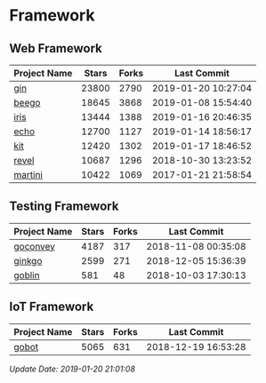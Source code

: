 # Framework

## Web Framework

| Project Name | Stars | Forks | Last Commit |
| ------------ | ----- | ----- | ----------- |
| [gin](https://github.com/gin-gonic/gin) | 23800 | 2790 | 2019-01-20 10:27:04 |
| [beego](https://github.com/astaxie/beego) | 18645 | 3868 | 2019-01-08 15:54:40 |
| [iris](https://github.com/kataras/iris) | 13444 | 1388 | 2019-01-16 20:46:35 |
| [echo](https://github.com/labstack/echo) | 12700 | 1127 | 2019-01-14 18:56:17 |
| [kit](https://github.com/go-kit/kit) | 12420 | 1302 | 2019-01-17 18:46:52 |
| [revel](https://github.com/revel/revel) | 10687 | 1296 | 2018-10-30 13:23:52 |
| [martini](https://github.com/go-martini/martini) | 10422 | 1069 | 2017-01-21 21:58:54 |

## Testing Framework

| Project Name | Stars | Forks | Last Commit |
| ------------ | ----- | ----- | ----------- |
| [goconvey](https://github.com/smartystreets/goconvey) | 4187 | 317 | 2018-11-08 00:35:08 |
| [ginkgo](https://github.com/onsi/ginkgo) | 2599 | 271 | 2018-12-05 15:36:39 |
| [goblin](https://github.com/franela/goblin) | 581 | 48 | 2018-10-03 17:30:13 |

## IoT Framework

| Project Name | Stars | Forks | Last Commit |
| ------------ | ----- | ----- | ----------- |
| [gobot](https://github.com/hybridgroup/gobot) | 5065 | 631 | 2018-12-19 16:53:28 |

*Update Date: 2019-01-20 21:01:08*